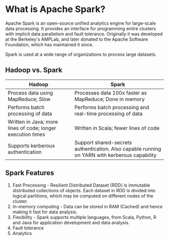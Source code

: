 # What is Apache Spark?

Apache Spark is an open-source unified analytics engine for large-scale data processing. It provides an interface for programming entire clusters with implicit data parallelism and fault tolerance. Originally it was developed at the Berkeley's AMPLab, and later donated to the Apache Software Foundation, which has maintained it since.


Spark is used at a wide range of organizations to process large datasets. 


## Hadoop vs. Spark

| Hadoop     | Spark |
| ----------- | ----------- |
| Process data using MapReduce; Slow     | Processes data 100x faster as MapReduce; Done in memory       |
| Performs batch processing of data   | Performs batch processing and real-time processing of data        |
| Written in Java; more lines of code; longer execution times   | Written in Scala; fewer lines of code        |
| Supports kerberous authentication | Support shared-secrets authentication. Also capable running on YARN with kerberous capability |


## Spark Features

1. Fast Processing - Resilient Distributed Dataset (RDD) is immutable distributed collections of objects. Each dataset in RDD is divided into logical partitions, which may be computed on different nodes of the cluster.
3. In-memory computing -  Data can be stored in RAM (Cached) and hence making it fast for data analysis.
4. Flexibility - Spark supports multiple languages, from Scala, Python, R and Java for application development and data analysis.
5. Fault tolerance
6. Analytics

